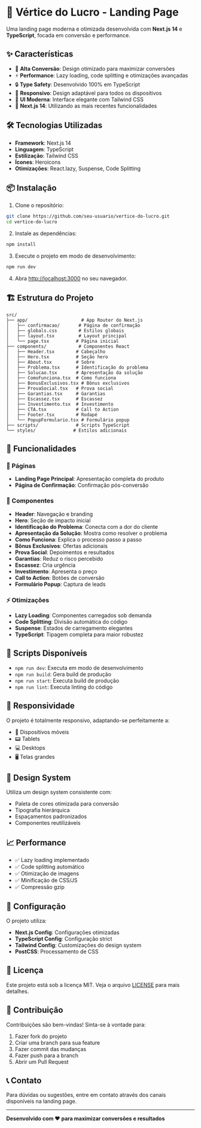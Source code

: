 # 🚀 Vértice do Lucro - Landing Page

Uma landing page moderna e otimizada desenvolvida com **Next.js 14** e **TypeScript**, focada em conversão e performance.

## ✨ Características

- 🎯 **Alta Conversão**: Design otimizado para maximizar conversões
- ⚡ **Performance**: Lazy loading, code splitting e otimizações avançadas
- 🔒 **Type Safety**: Desenvolvido 100% em TypeScript
- 📱 **Responsivo**: Design adaptável para todos os dispositivos
- 🎨 **UI Moderna**: Interface elegante com Tailwind CSS
- 🚀 **Next.js 14**: Utilizando as mais recentes funcionalidades

## 🛠️ Tecnologias Utilizadas

- **Framework**: Next.js 14
- **Linguagem**: TypeScript
- **Estilização**: Tailwind CSS
- **Ícones**: Heroicons
- **Otimizações**: React.lazy, Suspense, Code Splitting

## 📦 Instalação

1. Clone o repositório:
```bash
git clone https://github.com/seu-usuario/vertice-do-lucro.git
cd vertice-do-lucro
```

2. Instale as dependências:
```bash
npm install
```

3. Execute o projeto em modo de desenvolvimento:
```bash
npm run dev
```

4. Abra [http://localhost:3000](http://localhost:3000) no seu navegador.

## 🏗️ Estrutura do Projeto

```
src/
├── app/                    # App Router do Next.js
│   ├── confirmacao/       # Página de confirmação
│   ├── globals.css        # Estilos globais
│   ├── layout.tsx         # Layout principal
│   └── page.tsx          # Página inicial
├── components/            # Componentes React
│   ├── Header.tsx        # Cabeçalho
│   ├── Hero.tsx          # Seção hero
│   ├── About.tsx         # Sobre
│   ├── Problema.tsx      # Identificação do problema
│   ├── Solucao.tsx       # Apresentação da solução
│   ├── ComoFunciona.tsx  # Como funciona
│   ├── BonusExclusivos.tsx # Bônus exclusivos
│   ├── ProvaSocial.tsx   # Prova social
│   ├── Garantias.tsx     # Garantias
│   ├── Escassez.tsx      # Escassez
│   ├── Investimento.tsx  # Investimento
│   ├── CTA.tsx           # Call to Action
│   ├── Footer.tsx        # Rodapé
│   └── PopupFormulario.tsx # Formulário popup
├── scripts/              # Scripts TypeScript
└── styles/              # Estilos adicionais
```

## 🎯 Funcionalidades

### 📄 Páginas
- **Landing Page Principal**: Apresentação completa do produto
- **Página de Confirmação**: Confirmação pós-conversão

### 🧩 Componentes
- **Header**: Navegação e branding
- **Hero**: Seção de impacto inicial
- **Identificação do Problema**: Conecta com a dor do cliente
- **Apresentação da Solução**: Mostra como resolver o problema
- **Como Funciona**: Explica o processo passo a passo
- **Bônus Exclusivos**: Ofertas adicionais
- **Prova Social**: Depoimentos e resultados
- **Garantias**: Reduz o risco percebido
- **Escassez**: Cria urgência
- **Investimento**: Apresenta o preço
- **Call to Action**: Botões de conversão
- **Formulário Popup**: Captura de leads

### ⚡ Otimizações
- **Lazy Loading**: Componentes carregados sob demanda
- **Code Splitting**: Divisão automática do código
- **Suspense**: Estados de carregamento elegantes
- **TypeScript**: Tipagem completa para maior robustez

## 🚀 Scripts Disponíveis

- `npm run dev`: Executa em modo de desenvolvimento
- `npm run build`: Gera build de produção
- `npm run start`: Executa build de produção
- `npm run lint`: Executa linting do código

## 📱 Responsividade

O projeto é totalmente responsivo, adaptando-se perfeitamente a:
- 📱 Dispositivos móveis
- 📟 Tablets
- 💻 Desktops
- 🖥️ Telas grandes

## 🎨 Design System

Utiliza um design system consistente com:
- Paleta de cores otimizada para conversão
- Tipografia hierárquica
- Espaçamentos padronizados
- Componentes reutilizáveis

## 📈 Performance

- ✅ Lazy loading implementado
- ✅ Code splitting automático
- ✅ Otimização de imagens
- ✅ Minificação de CSS/JS
- ✅ Compressão gzip

## 🔧 Configuração

O projeto utiliza:
- **Next.js Config**: Configurações otimizadas
- **TypeScript Config**: Configuração strict
- **Tailwind Config**: Customizações do design system
- **PostCSS**: Processamento de CSS

## 📄 Licença

Este projeto está sob a licença MIT. Veja o arquivo [LICENSE](LICENSE) para mais detalhes.

## 🤝 Contribuição

Contribuições são bem-vindas! Sinta-se à vontade para:
1. Fazer fork do projeto
2. Criar uma branch para sua feature
3. Fazer commit das mudanças
4. Fazer push para a branch
5. Abrir um Pull Request

## 📞 Contato

Para dúvidas ou sugestões, entre em contato através dos canais disponíveis na landing page.

---

**Desenvolvido com ❤️ para maximizar conversões e resultados**
